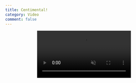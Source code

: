 ```yaml
---
title: Centimental!
category: Video
comment: false
---
```


<center>
<video width="300" preload="none" autoplay="" muted="" loop="" playsinline="" webkit-playsinline="">
<source src="{{site.url}}{{site.baseurl}}/src/assets/img/globe.mp4"></video>
